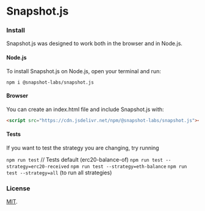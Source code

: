 # Snapshot.js

### Install
Snapshot.js was designed to work both in the browser and in Node.js.

#### Node.js
To install Snapshot.js on Node.js, open your terminal and run:
```
npm i @snapshot-labs/snapshot.js
```

#### Browser
You can create an index.html file and include Snapshot.js with:
```html
<script src="https://cdn.jsdelivr.net/npm/@snapshot-labs/snapshot.js"></script>
```

#### Tests
If you want to test the strategy you are changing, try running

`npm run test` // Tests default (erc20-balance-of)
`npm run test --strategy=erc20-received`
`npm run test --strategy=eth-balance`
`npm run test --strategy=all` (to run all strategies)

### License
[MIT](LICENSE).
